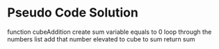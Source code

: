 # Pseudo Code Solution
function cubeAddition
    create sum variable equals to 0
    loop through the numbers list
        add that number elevated to cube to sum
    return sum